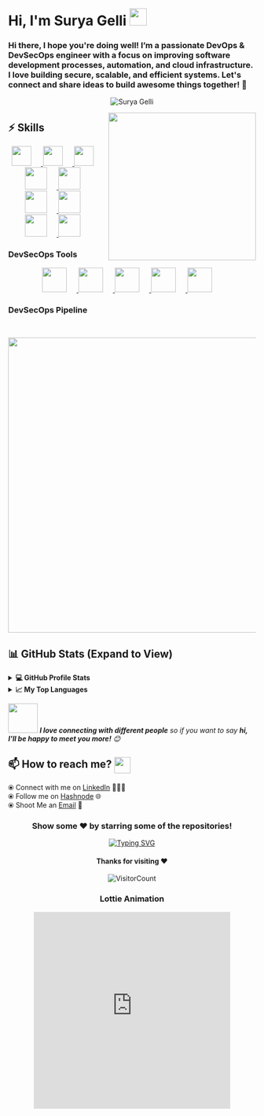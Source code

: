 # Hi, I'm Surya Gelli <img src="https://media.giphy.com/media/hvRJCLFzcasrR4ia7z/giphy.gif" width="35">

### Hi there, I hope you're doing well! I’m a passionate DevOps & DevSecOps engineer with a focus on improving software development processes, automation, and cloud infrastructure. I love building secure, scalable, and efficient systems. Let's connect and share ideas to build awesome things together! 🤖

<p align="center">
  <img src="https://github-readme-streak-stats.herokuapp.com/?user=surya-gelli&theme=algolia" alt="Surya Gelli" />
</p>

<img align='right' src="https://media.giphy.com/media/jRf5fsn8G6YaogAWxn/giphy.gif" width="300">

## :zap: Skills

<p align="center">
  <a href="https://www.linux.org/" target="_blank">
    <img src="https://cdn.jsdelivr.net/gh/devicons/devicon/icons/linux/linux-original.svg" height="40" style="margin-right: 20px;" />
  </a>
  <a href="https://aws.amazon.com/" target="_blank">
    <img src="https://cdn.jsdelivr.net/gh/devicons/devicon/icons/aws/aws-original.svg" height="40" style="margin-right: 20px;" />
  </a>
  <a href="https://azure.microsoft.com/" target="_blank">
    <img src="https://cdn.jsdelivr.net/gh/devicons/devicon/icons/azure/azure-original.svg" height="40" style="margin-right: 20px;" />
  </a>
  <a href="https://www.docker.com/" target="_blank">
    <img src="https://cdn.jsdelivr.net/gh/devicons/devicon/icons/docker/docker-original.svg" height="45" style="margin-right: 20px;" />
  </a>
  <a href="https://www.terraform.io/" target="_blank">
    <img src="https://cdn.jsdelivr.net/gh/devicons/devicon/icons/terraform/terraform-original.svg" height="45" style="margin-right: 20px;" />
  </a>
  <a href="https://www.jenkins.io/" target="_blank">
    <img src="https://cdn.jsdelivr.net/gh/devicons/devicon/icons/jenkins/jenkins-original.svg" height="45" style="margin-right: 20px;" />
  </a>
  <a href="https://www.ansible.com/" target="_blank">
    <img src="https://cdn.jsdelivr.net/gh/devicons/devicon/icons/ansible/ansible-original.svg" height="45" style="margin-right: 20px;" />
  </a>
  <a href="https://pages.github.com/?(null)" target="_blank">
    <img src="https://media.giphy.com/media/kH1DBkPNyZPOk0BxrM/giphy.gif" width="45" style="margin-right: 20px;" />
  </a>
  <a href="https://code.visualstudio.com/" target="_blank">
    <img src="https://cdn.jsdelivr.net/gh/devicons/devicon/icons/vscode/vscode-original.svg" height="45" style="margin-right: 20px;" />
  </a>
</p>

### DevSecOps Tools

<p align="center">
  <a href="https://www.sonarqube.org/" target="_blank">
    <img src="https://upload.wikimedia.org/wikipedia/commons/4/43/SonarQube_Logo.png" height="50" style="margin-right: 20px;" />
  </a>
  <a href="https://www.checkmarx.com/" target="_blank">
    <img src="https://upload.wikimedia.org/wikipedia/commons/d/db/Checkmarx_logo.png" height="50" style="margin-right: 20px;" />
  </a>
  <a href="https://www.blackducksoftware.com/" target="_blank">
    <img src="https://www.blackducksoftware.com/sites/all/themes/blackduck/images/blackduck-logo.svg" height="50" style="margin-right: 20px;" />
  </a>
  <a href="https://www.snyk.io/" target="_blank">
    <img src="https://upload.wikimedia.org/wikipedia/commons/e/ec/Snyk_logo.svg" height="50" style="margin-right: 20px;" />
  </a>
  <a href="https://www.owasp.org/" target="_blank">
    <img src="https://upload.wikimedia.org/wikipedia/commons/e/e5/Owasp_logo.svg" height="50" style="margin-right: 20px;" />
  </a>
</p>

### DevSecOps Pipeline

<p align="center">
  <img src="https://www.devsecops.org/wp-content/uploads/2019/06/DevSecOps_pipeline.png" width="600" style="margin-top: 30px;" />
</p>

## 📊 GitHub Stats (Expand to View)

<details>
  <summary><b>💻 GitHub Profile Stats</b></summary>

<p>&nbsp;<img align="center" src="http://github-profile-summary-cards.vercel.app/api/cards/stats?username=surya-gelli&theme=2077" alt="surya-gelli" /></p>

</details>

<details>
  <summary><b>📈 My Top Languages</b></summary>

<p><img align="left" src="http://github-profile-summary-cards.vercel.app/api/cards/repos-per-language?username=surya-gelli&theme=aura" alt="surya-gelli" /></p>

<p><img align="center" src="http://github-profile-summary-cards.vercel.app/api/cards/most-commit-language?username=surya-gelli&theme=aura" alt="surya-gelli" /></p>

</details>

<img src="https://media.giphy.com/media/LnQjpWaON8nhr21vNW/giphy.gif" width="60"> <em><b>I love connecting with different people</b> so if you want to say <b>hi, I'll be happy to meet you more!</b> 😊</em>

## 📫 How to reach me? <img align="center" src="https://github.com/SuryaGelli/my_readme.md/blob/363fac5a1173a4727253e8e4a54104b604e5875b/Handshake.gif" height="33px" />

  ⦿ Connect with me on [LinkedIn](https://www.linkedin.com/in/surya-gelli/) 👨🏻‍💻 <br>
  ⦿ Follow me on [Hashnode](https://surya-gelli.hashnode.dev/) 🌐 <br>
  ⦿ Shoot Me an [Email](mailto:surya.gelli@example.com) 💌 <br>

<div align="center">

### Show some ❤️ by starring some of the repositories!
<p align="center"><a href="https://git.io/typing-svg"><img src="https://readme-typing-svg.demolab.com?font=monoscope&weight=500&size=30&duration=3000&pause=800&color=60F74D&background=5A56FF00&center=true&vCenter=true&width=435&lines=Thanks%2C+You're+Awesome+%3A)" alt="Typing SVG" /></a></p>

#### Thanks for visiting :heart:
![VisitorCount](https://profile-counter.glitch.me/surya-gelli/count.svg)

### Lottie Animation

<p align="center">
  <iframe src="https://assets10.lottiefiles.com/packages/lf20_KkFZbp.json" width="400" height="400" style="border:none;" alt="Lottie Animation"></iframe>
</p>
